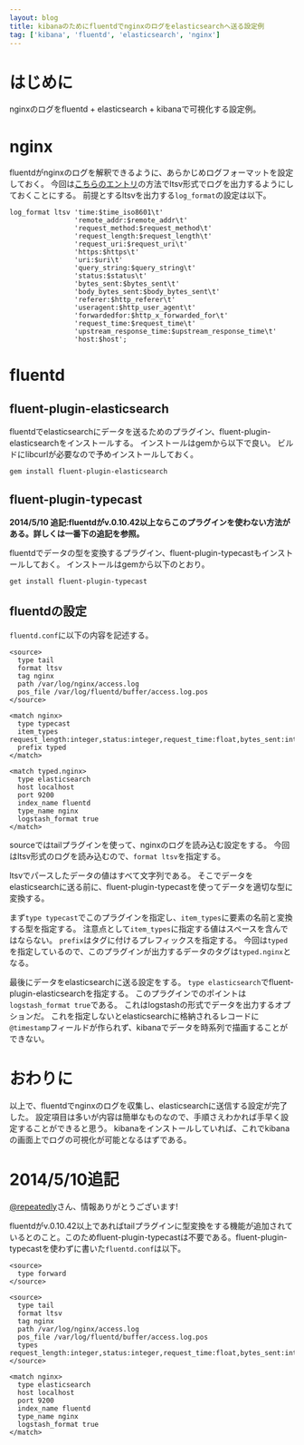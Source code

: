 ```yaml
---
layout: blog
title: kibanaのためにfluentdでnginxのログをelasticsearchへ送る設定例
tag: ['kibana', 'fluentd', 'elasticsearch', 'nginx']
---
```




# はじめに

nginxのログをfluentd + elasticsearch + kibanaで可視化する設定例。

# nginx

fluentdがnginxのログを解釈できるように、あらかじめログフォーマットを設定しておく。
今回は[こちらのエントリ](http://www.xmisao.com/2014/05/08/fluentd-store-nginx-log-to-mongodb.html)の方法でltsv形式でログを出力するようにしておくことにする。
前提とするltsvを出力する`log_format`の設定は以下。

~~~~
log_format ltsv 'time:$time_iso8601\t'
                'remote_addr:$remote_addr\t'
                'request_method:$request_method\t'
                'request_length:$request_length\t'
                'request_uri:$request_uri\t'
                'https:$https\t'
                'uri:$uri\t'
                'query_string:$query_string\t'
                'status:$status\t'
                'bytes_sent:$bytes_sent\t'
                'body_bytes_sent:$body_bytes_sent\t'
                'referer:$http_referer\t'
                'useragent:$http_user_agent\t'
                'forwardedfor:$http_x_forwarded_for\t'
                'request_time:$request_time\t'
                'upstream_response_time:$upstream_response_time\t'
                'host:$host';
~~~~

# fluentd

## fluent-plugin-elasticsearch

fluentdでelasticsearchにデータを送るためのプラグイン、fluent-plugin-elasticsearchをインストールする。
インストールはgemから以下で良い。
ビルドにlibcurlが必要なので予めインストールしておく。

~~~~
gem install fluent-plugin-elasticsearch
~~~~

## fluent-plugin-typecast

__2014/5/10 追記:fluentdがv.0.10.42以上ならこのプラグインを使わない方法がある。詳しくは一番下の追記を参照。__

fluentdでデータの型を変換するプラグイン、fluent-plugin-typecastもインストールしておく。
インストールはgemから以下のとおり。

~~~~
get install fluent-plugin-typecast
~~~~

## fluentdの設定

`fluentd.conf`に以下の内容を記述する。

~~~~
<source>
  type tail
  format ltsv
  tag nginx
  path /var/log/nginx/access.log
  pos_file /var/log/fluentd/buffer/access.log.pos
</source>

<match nginx>
  type typecast
  item_types request_length:integer,status:integer,request_time:float,bytes_sent:integer,body_bytes_sent:integer,upstream_response_time:integer
  prefix typed
</match>

<match typed.nginx>
  type elasticsearch
  host localhost
  port 9200
  index_name fluentd
  type_name nginx
  logstash_format true
</match>
~~~~

sourceではtailプラグインを使って、nginxのログを読み込む設定をする。
今回はltsv形式のログを読み込むので、`format ltsv`を指定する。

ltsvでパースしたデータの値はすべて文字列である。
そこでデータをelasticsearchに送る前に、fluent-plugin-typecastを使ってデータを適切な型に変換する。

まず`type typecast`でこのプラグインを指定し、`item_types`に要素の名前と変換する型を指定する。
注意点として`item_types`に指定する値はスペースを含んではならない。
`prefix`はタグに付けるプレフィックスを指定する。
今回は`typed`を指定しているので、このプラグインが出力するデータのタグは`typed.nginx`となる。

最後にデータをelasticsearchに送る設定をする。
`type elasticsearch`でfluent-plugin-elasticsearchを指定する。
このプラグインでのポイントは`logstash_format true`である。
これはlogstashの形式でデータを出力するオプションだ。
これを指定しないとelasticsearchに格納されるレコードに`@timestamp`フィールドが作られず、kibanaでデータを時系列で描画することができない。

# おわりに

以上で、fluentdでnginxのログを収集し、elasticsearchに送信する設定が完了した。
設定項目は多いが内容は簡単なものなので、手順さえわかれば手早く設定することができると思う。
kibanaをインストールしていれば、これでkibanaの画面上でログの可視化が可能となるはずである。

# 2014/5/10追記

[@repeatedly](https://twitter.com/repeatedly/status/464961290247475200)さん、情報ありがとうございます!

fluentdがv.0.10.42以上であればtailプラグインに型変換をする機能が追加されているとのこと。このためfluent-plugin-typecastは不要である。fluent-plugin-typecastを使わずに書いた`fluentd.conf`は以下。

~~~~
<source>
  type forward
</source>

<source>
  type tail
  format ltsv
  tag nginx
  path /var/log/nginx/access.log
  pos_file /var/log/fluentd/buffer/access.log.pos
  types request_length:integer,status:integer,request_time:float,bytes_sent:integer,body_bytes_sent:integer,upstream_response_time:integer
</source>

<match nginx>
  type elasticsearch
  host localhost
  port 9200
  index_name fluentd
  type_name nginx
  logstash_format true
</match>
~~~~
